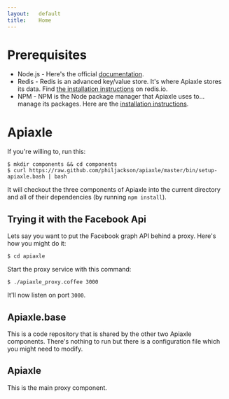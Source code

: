 ```yaml
---
layout:   default
title:    Home
---
```


# Prerequisites

* Node.js - Here's the official
  [documentation](https://github.com/joyent/node/wiki/Installation).
* Redis - Redis is an advanced key/value store. It's where Apiaxle
  stores its data. Find [the installation
  instructions](http://redis.io/download) on redis.io.
* NPM - NPM is the Node package manager that Apiaxle uses to... manage its
  packages. Here are the [installation
  instructions](http://npmjs.org/).

# Apiaxle

If you're willing to, run this:

    $ mkdir components && cd components
    $ curl https://raw.github.com/philjackson/apiaxle/master/bin/setup-apiaxle.bash | bash

It will checkout the three components of Apiaxle into the current
directory and all of their dependencies (by running `npm
install`).

## Trying it with the Facebook Api

Lets say you want to put the Facebook graph API behind a proxy. Here's
how you might do it:

    $ cd apiaxle

Start the proxy service with this command:

    $ ./apiaxle_proxy.coffee 3000

It'll now listen on port `3000`.

## Apiaxle.base

This is a code repository that is shared by the other two Apiaxle
components. There's nothing to run but there is a configuration file
which you might need to modify.

## Apiaxle

This is the main proxy component.
